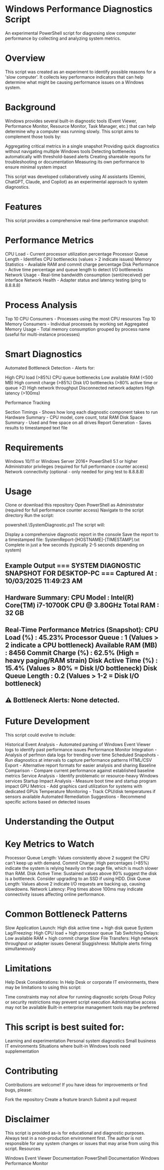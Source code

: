 # Windows Performance Diagnostics Script
An experimental PowerShell script for diagnosing slow computer performance by collecting and analyzing system metrics.

# Overview
This script was created as an experiment to identify possible reasons for a 'slow computer'. It collects key performance indicators that can help determine what might be causing performance issues on a Windows system.
# Background
Windows provides several built-in diagnostic tools (Event Viewer, Performance Monitor, Resource Monitor, Task Manager, etc.) that can help determine why a computer was running slowly. This script aims to complement those tools by:

Aggregating critical metrics in a single snapshot
Providing quick diagnostics without navigating multiple Windows tools
Detecting bottlenecks automatically with threshold-based alerts
Creating shareable reports for troubleshooting or documentation
Measuring its own performance to ensure minimal system impact

This script was developed collaboratively using AI assistants (Gemini, ChatGPT, Claude, and Copilot) as an experimental approach to system diagnostics.
# Features
This script provides a comprehensive real-time performance snapshot:

# Performance Metrics

CPU Load - Current processor utilization percentage
Processor Queue Length - Identifies CPU bottlenecks (values > 2 indicate issues)
Memory Statistics - Available RAM and commit charge percentage
Disk Performance - Active time percentage and queue length to detect I/O bottlenecks
Network Usage - Real-time bandwidth consumption (sent/received) per interface
Network Health - Adapter status and latency testing (ping to 8.8.8.8)

# Process Analysis

Top 10 CPU Consumers - Processes using the most CPU resources
Top 10 Memory Consumers - Individual processes by working set
Aggregated Memory Usage - Total memory consumption grouped by process name (useful for multi-instance processes)

# Smart Diagnostics

Automated Bottleneck Detection - Alerts for:

High CPU load (>85%)
CPU queue bottlenecks
Low available RAM (<500 MB)
High commit charge (>85%)
Disk I/O bottlenecks (>80% active time or queue >2)
High network throughput
Disconnected network adapters
High latency (>100ms)



Performance Tracking

Section Timings - Shows how long each diagnostic component takes to run
Hardware Summary - CPU model, core count, total RAM
Disk Space Summary - Used and free space on all drives
Report Generation - Saves results to timestamped text file

# Requirements

Windows 10/11 or Windows Server 2016+
PowerShell 5.1 or higher
Administrator privileges (required for full performance counter access)
Network connectivity (optional - only needed for ping test to 8.8.8.8)

# Usage

Clone or download this repository
Open PowerShell as Administrator (required for full performance counter access)
Navigate to the script directory
Run the script:

powershell.\SystemDiagnostic.ps1
The script will:

Display a comprehensive diagnostic report in the console
Save the report to a timestamped file: SystemReport-[HOSTNAME]-[TIMESTAMP].txt
Complete in just a few seconds (typically 2-5 seconds depending on system)

Example Output
=== SYSTEM DIAGNOSTIC SNAPSHOT FOR DESKTOP-PC ===
Captured At : 10/03/2025 11:49:23 AM
------------------------------------------------------------------
Hardware Summary:
CPU Model       : Intel(R) Core(TM) i7-10700K CPU @ 3.80GHz
Total RAM       : 32 GB
------------------------------------------------------------------
Real-Time Performance Metrics (Snapshot):
CPU Load (%)            : 45.23%
Processor Queue         : 1 (Values > 2 indicate a CPU bottleneck)
Available RAM (MB)      : 8456
Commit Charge (%)       : 62.5% (High = heavy paging/RAM strain)
Disk Active Time (%)    : 15.4% (Values > 80% = Disk I/O bottleneck)
Disk Queue Length       : 0.2 (Values > 1-2 = Disk I/O bottleneck)
------------------------------------------------------------------
⚠️ Bottleneck Alerts:
None detected.
------------------------------------------------------------------
# Future Development
This script could evolve to include:

Historical Event Analysis - Automated parsing of Windows Event Viewer logs to identify past performance issues
Performance Monitor Integration - Analysis of perfmon data logs for trending over time
Scheduled Snapshots - Run diagnostics at intervals to capture performance patterns
HTML/CSV Export - Alternative report formats for easier analysis and sharing
Baseline Comparison - Compare current performance against established baseline metrics
Service Analysis - Identify problematic or resource-heavy Windows services
Startup Impact Analysis - Measure boot time and startup program impact
GPU Metrics - Add graphics card utilization for systems with dedicated GPUs
Temperature Monitoring - Track CPU/disk temperatures if sensors available
Automated Remediation Suggestions - Recommend specific actions based on detected issues

# Understanding the Output
# Key Metrics to Watch
Processor Queue Length: Values consistently above 2 suggest the CPU can't keep up with demand.
Commit Charge: High percentages (>85%) indicate the system is relying heavily on the page file, which is much slower than RAM.
Disk Active Time: Sustained values above 80% suggest the disk is a bottleneck. Consider upgrading to an SSD if using HDD.
Disk Queue Length: Values above 2 indicate I/O requests are backing up, causing slowdowns.
Network Latency: Ping times above 100ms may indicate connectivity issues affecting online performance.

# Common Bottleneck Patterns

Slow Application Launch: High disk active time + high disk queue
System Lag/Freezing: High CPU load + high processor queue
Tab Switching Delays: Low available RAM + high commit charge
Slow File Transfers: High network throughput or adapter issues
General Sluggishness: Multiple alerts firing simultaneously

# Limitations
Help Desk Considerations:
In Help Desk or corporate IT environments, there may be limitations to using this script:

Time constraints may not allow for running diagnostic scripts
Group Policy or security restrictions may prevent script execution
Administrative access may not be available
Built-in enterprise management tools may be preferred

# This script is best suited for:

Learning and experimentation
Personal system diagnostics
Small business IT environments
Situations where built-in Windows tools need supplementation

# Contributing
Contributions are welcome! If you have ideas for improvements or find bugs, please:

Fork the repository
Create a feature branch
Submit a pull request

# Disclaimer
This script is provided as-is for educational and diagnostic purposes. Always test in a non-production environment first. The author is not responsible for any system changes or issues that may arise from using this script.
Resources

Windows Event Viewer Documentation
PowerShell Documentation
Windows Performance Monitor

